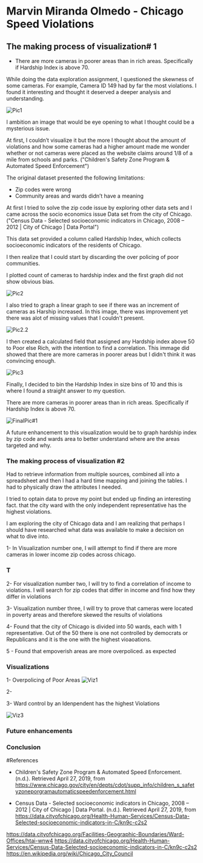 # Marvin Miranda Olmedo - Chicago Speed Violations 

## The making process of visualization# 1

- There are more cameras in poorer areas than in rich areas. Specifically if Hardship Index is above 70.

While doing the data exploration assignment, I questioned the skewness of some cameras. For example, Camera ID 149 had by far the most violations. I found it interesting and thought it deserved a deeper analysis and understanding. 

![Pic1](https://github.com/Marvin510/ChicagoSpeedViolations/blob/master/Images/Pic1.png "Skewdata")


I ambition an image that would be eye opening to what I thought could be a mysterious issue.

At first, I couldn’t visualize it but the more I thought about the amount of violations and how some cameras had a higher amount made me wonder whether or not cameras were placed as the website claims around 1/8 of a mile from schools and parks. ("Children's Safety Zone Program & Automated Speed Enforcement")

The original dataset presented the following limitations:
-	Zip codes were wrong
- Community areas and wards didn’t have a meaning

At first I tried to solve the zip code issue by exploring other data sets and I came across the socio economics issue Data set from the city of Chicago. ("Census Data - Selected socioeconomic indicators in Chicago, 2008 – 2012 | City of Chicago | Data Portal")

This data set provided a column called Hardship Index, which collects socioeconomic indicators of the residents of Chicago.

I then realize that I could start by discarding the over policing of poor communities.

I plotted count of cameras to hardship index and the first graph did not show obvious bias.

![Pic2](https://github.com/Marvin510/ChicagoSpeedViolations/blob/master/Images/Pic2.png "Countofcameras")

I also tried to graph a linear graph to see if there was an increment of cameras as Harship increased. In this image, there was improvement yet there was alot of missing values that I couldn't present.

![Pic2.2](https://github.com/Marvin510/ChicagoSpeedViolations/blob/master/Images/Pic2.2.png "Lines")

I then created a calculated field that assigned any Hardship index above 50 to Poor else Rich, with the intention to find a correlation. This immage did showed that there are more cameras in poorer areas but I didn't think it was convincing enough.

![Pic3](https://github.com/Marvin510/ChicagoSpeedViolations/blob/master/Images/Pic3.png "Calculatedfield")

Finally, I decided to bin the Hardship Index in size bins of 10 and this is where I found a straight answer to my question.

There are more cameras in poorer areas than in rich areas. Specifically if Hardship Index is above 70.


![FinalPic#1](https://github.com/Marvin510/ChicagoSpeedViolations/blob/master/Images/FinalPic%231.png "Visualization#1")


A future enhancement to this visualization would be to graph hardship index by zip code and wards area to better understand where are the areas targeted and why.


### The making process of visualization #2











Had to retrieve information from multiple sources, combined all into a spreadsheet and then I had a hard time mapping and joining the tables. I had to physically draw the attributes I needed.

I tried to optain data to prove my point but ended up finding an interesting fact. that the city ward with the only independent representative has the highest violations.

I am exploring the city of Chicago data and I am realizing that perhaps I should have researched what data was available to make a decision on what to dive into.

1- In Visualization number one, I will attempt to find if there are more cameras in lower income zip codes across chicago.
 
### T
 

2- For visualization number two, I will try to find a correlation of income to violations. I will search for zip codes that differ in income and find how they differ in violations

3- Visualization number three, I will try to prove that cameras were located in poverty areas and therefore skewed the results of violations

4- Found that the city of Chicago is divided into 50 wards, each with 1 representative. Out of the 50 there is one not controlled by democrats or Republicans and it is the one with the highest vioaoations.

5 - Found that empoverish areas are more overpoliced. as expected






### Visualizations

1- Overpolicing of Poor Areas
![Viz1](https://github.com/Marvin510/ChicagoSpeedViolations/blob/master/Images/Overpolicing.png)


2-


3- Ward control by an Idenpendent has the highest Violations

![Viz3](https://github.com/Marvin510/ChicagoSpeedViolations/blob/master/Images/Independent.png)




### Future enhancements


### Conclusion



#References

- Children's Safety Zone Program & Automated Speed Enforcement. (n.d.). Retrieved April 27, 2019, from https://www.chicago.gov/city/en/depts/cdot/supp_info/children_s_safetyzoneporgramautomaticspeedenforcement.html

- Census Data - Selected socioeconomic indicators in Chicago, 2008 – 2012 | City of Chicago | Data Portal. (n.d.). Retrieved April 27, 2019, from https://data.cityofchicago.org/Health-Human-Services/Census-Data-Selected-socioeconomic-indicators-in-C/kn9c-c2s2


https://data.cityofchicago.org/Facilities-Geographic-Boundaries/Ward-Offices/htai-wnw4
https://data.cityofchicago.org/Health-Human-Services/Census-Data-Selected-socioeconomic-indicators-in-C/kn9c-c2s2
https://en.wikipedia.org/wiki/Chicago_City_Council
